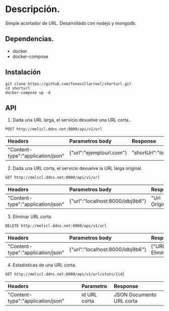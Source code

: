 # Descripción.

Simple acortador de URL. Desarrollado con nodejs y mongodb.


## Dependencias.

* docker 
* docker-compose

## Instalación 

```
git clone https://github.com/fenavillarroel/shorturl.git
cd shorturl 
docker-compose up -d
```

## API

1. Dada una URL larga, el servicio devuelve una URL corta..

```http
POST http://melicl.ddns.net:8000/api/v1/url
```


| Headers| Parametros body | Response |
| :--- | :--- | :--- |
| "Content-type":"application/json" | {"url":"ejemplourl.com"} |"shortUrl":"localhost:8000/idbj9b6"|

2. Dada una URL corta, el servicio devuelve la URL larga original.

```http
GET http://melicl.ddns.net:8000/api/v1/url
```


| Headers| Parametros body | Response |
| :--- | :--- | :--- |
| "Content-type":"application/json" | {"url":"localhost:8000/idbj9b6"} |"Url Original":"ejemplourl.com"|

3. Eliminar URL corta

```http
DELETE http://melicl.ddns.net:8000/api/v1/url
```


| Headers| Parametros body | Response |
| :--- | :--- | :--- |
| "Content-type":"application/json" | {"url":"localhost:8000/idbj9b6"} |{"URL Eliminada":"localhost:8000/idbj9b6"}|

4. Estadisticas de una URL corta.

```http
GET http://melicl.ddns.net:8000/api/v1/url/stats/{id}
```


| Headers| Parametro| Response |
| :--- | :--- | :--- |
| "Content-type":"application/json" |id URL corta|JSON Documento URL corta|
